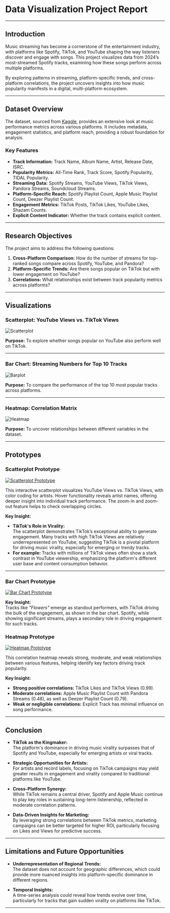 # **Data Visualization Project Report**

---

## **Introduction**

Music streaming has become a cornerstone of the entertainment industry, with platforms like Spotify, TikTok, and YouTube shaping the way listeners discover and engage with songs. This project visualizes data from 2024’s most-streamed Spotify tracks, examining how these songs perform across multiple platforms.

By exploring patterns in streaming, platform-specific trends, and cross-platform correlations, the project uncovers insights into how music popularity manifests in a digital, multi-platform ecosystem.

---

## **Dataset Overview**

The dataset, sourced from [Kaggle](https://www.kaggle.com/datasets/nelgiriyewithana/most-streamed-spotify-songs-2024/data), provides an extensive look at music performance metrics across various platforms. It includes metadata, engagement statistics, and platform reach, providing a robust foundation for analysis.

### **Key Features**
- **Track Information:** Track Name, Album Name, Artist, Release Date, ISRC.
- **Popularity Metrics:** All-Time Rank, Track Score, Spotify Popularity, TIDAL Popularity.
- **Streaming Data:** Spotify Streams, YouTube Views, TikTok Views, Pandora Streams, Soundcloud Streams.
- **Platform-Specific Reach:** Spotify Playlist Count, Apple Music Playlist Count, Deezer Playlist Count.
- **Engagement Metrics:** TikTok Posts, TikTok Likes, YouTube Likes, Shazam Counts.
- **Explicit Content Indicator:** Whether the track contains explicit content.

---

## **Research Objectives**

The project aims to address the following questions:
1. **Cross-Platform Comparison:** How do the number of streams for top-ranked songs compare across Spotify, YouTube, and Pandora?
2. **Platform-Specific Trends:** Are there songs popular on TikTok but with lower engagement on YouTube?
3. **Correlations:** What relationships exist between track popularity metrics across platforms?

---

## **Visualizations**

### **Scatterplot: YouTube Views vs. TikTok Views**

![Scatterplot](https://github.com/JiarongF/dataviz-project-proposal/blob/master/scatterplot.png)

**Purpose:** To explore whether songs popular on YouTube also perform well on TikTok.

---

### **Bar Chart: Streaming Numbers for Top 10 Tracks**

![Barplot](https://github.com/JiarongF/dataviz-project-proposal/blob/master/barplot.png)

**Purpose:** To compare the performance of the top 10 most popular tracks across platforms.

---

### **Heatmap: Correlation Matrix**

![Heatmap](https://github.com/JiarongF/dataviz-project-proposal/blob/master/heatmap.png)

**Purpose:** To uncover relationships between different variables in the dataset.

---

## **Prototypes**

### **Scatterplot Prototype**

[![Scatterplot Prototype](https://github.com/JiarongF/dataviz-project-proposal/blob/master/vizhub%20scatterplot.png)](https://vizhub.com/JiarongF/songs-scatter-views)

This interactive scatterplot visualizes YouTube Views vs. TikTok Views, with color coding for artists. Hover functionality reveals artist names, offering deeper insight into individual track performance. The zoom-in and zoom-out feature helps to check overlapping circles.

**Key Insight:**  
- **TikTok's Role in Virality:**  
  The scatterplot demonstrates TikTok’s exceptional ability to generate engagement. Many tracks with high TikTok Views are relatively underrepresented on YouTube, suggesting TikTok is a pivotal platform for driving music virality, especially for emerging or trendy tracks.  
- **For example:** Tracks with millions of TikTok views often show a stark contrast in YouTube viewership, emphasizing the platform's different user base and content consumption behavior.

---

### **Bar Chart Prototype**

[![Bar Chart Prototype](https://github.com/JiarongF/dataviz-project-proposal/blob/master/vizhub%20barplot.png)](https://vizhub.com/JiarongF/02f045b471f6419d903804bc5086ab54)

**Key Insight:**  
Tracks like *"Flowers"* emerge as standout performers, with TikTok driving the bulk of the engagement, as shown in the bar chart. Spotify, while showing significant streams, plays a secondary role in driving engagement for such tracks.


### **Heatmap Prototype**

[![Heatmap Prototype](https://github.com/JiarongF/dataviz-project-proposal/blob/master/vizhub%20heatmap.png)](https://vizhub.com/JiarongF/35197c9881a947ffaf9a0efcf9b20b1a?mode=embed)

This correlation heatmap reveals strong, moderate, and weak relationships between various features, helping identify key factors driving track popularity.

**Key Insight:**  
- **Strong positive correlations:** TikTok Likes and TikTok Views (0.99).  
- **Moderate correlations:** Apple Music Playlist Count with Pandora Streams (0.48), as well as Deezer Playlist Count (0.79).  
- **Weak or negligible correlations:** Explicit Track has minimal influence on song performance.

---

## **Conclusion**

- **TikTok as the Kingmaker:**  
  The platform's dominance in driving music virality surpasses that of Spotify and YouTube, especially for emerging artists or viral tracks.  

- **Strategic Opportunities for Artists:**  
  For artists and record labels, focusing on TikTok campaigns may yield greater results in engagement and virality compared to traditional platforms like YouTube.  

- **Cross-Platform Synergy:**  
  While TikTok remains a central driver, Spotify and Apple Music continue to play key roles in sustaining long-term listenership, reflected in moderate correlation patterns.  

- **Data-Driven Insights for Marketing:**  
  By leveraging strong correlations between TikTok metrics, marketing campaigns can be better targeted for higher ROI, particularly focusing on Likes and Views for predictive success.

---

## **Limitations and Future Opportunities**

- **Underrepresentation of Regional Trends:**  
  The dataset does not account for geographic differences, which could provide more nuanced insights into platform-specific dominance in different regions.

- **Temporal Insights:**  
  A time-series analysis could reveal how trends evolve over time, particularly for tracks that gain sudden virality on platforms like TikTok.

---
